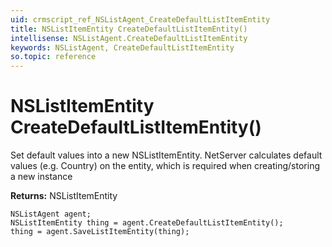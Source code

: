 ```yaml
---
uid: crmscript_ref_NSListAgent_CreateDefaultListItemEntity
title: NSListItemEntity CreateDefaultListItemEntity()
intellisense: NSListAgent.CreateDefaultListItemEntity
keywords: NSListAgent, CreateDefaultListItemEntity
so.topic: reference
---
```


# NSListItemEntity CreateDefaultListItemEntity()
	  
Set default values into a new NSListItemEntity.
NetServer calculates default values (e.g. Country) on the entity, which is required when creating/storing a new instance
	  
**Returns:** NSListItemEntity

```crmscript
NSListAgent agent;
NSListItemEntity thing = agent.CreateDefaultListItemEntity();
thing = agent.SaveListItemEntity(thing);
```

